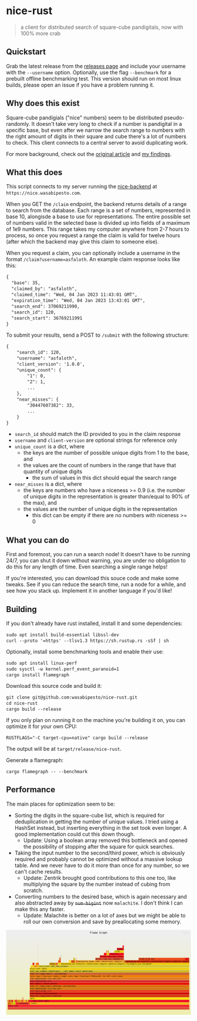 # nice-rust

> a client for distributed search of square-cube pandigitals, now with 100% more crab

## Quickstart

Grab the latest release from the [releases page](https://github.com/wasabipesto/nice-rust/releases/latest) and include your username with the `--username` option. Optionally, use the flag `--benchmark` for a prebuilt offline benchmarking test. This version should run on most linux builds, please open an issue if you have a problem running it.

## Why does this exist

Square-cube pandigials ("nice" numbers) seem to be distributed pseudo-randomly. It doesn't take very long to check if a number is pandigital in a specific base, but even after we narrow the search range to numbers with the right amount of digits in their square and cube there's a lot of numbers to check. This client connects to a central server to avoid duplicating work.

For more background, check out the [original article](https://beautifulthorns.wixsite.com/home/post/is-69-unique) and [my findings](https://wasabipesto.com/nice).

## What this does

This script connects to my server running the [nice-backend](https://github.com/wasabipesto/nice-backend) at `https://nice.wasabipesto.com`. 

When you GET the `/claim` endpoint, the backend returns details of a range to search from the database. Each range is a set of numbers, represented in base 10, alongisde a base to use for representations. The entire possible set of numbers valid in the selected base is divided up into fields of a maximum of 1e9 numbers. This range takes my computer anywhere from 2-7 hours to process, so once you request a range the claim is valid for twelve hours (after which the backend may give this claim to someone else).

When you request a claim, you can optionally include a username in the format `/claim?username=asfaloth`. An example claim response looks like this:

```
{
  "base": 35,
  "claimed_by": "asfaloth",
  "claimed_time": "Wed, 04 Jan 2023 11:43:01 GMT",
  "expiration_time": "Wed, 04 Jan 2023 13:43:01 GMT",
  "search_end": 37069211990,
  "search_id": 120,
  "search_start": 36769211991
}
```

To submit your results, send a POST to `/submit` with the following structure:

```
{
    "search_id": 120, 
    "username": "asfaloth", 
    "client_version": '1.0.0', 
    "unique_count": {
        "1": 0,
        "2": 1,
        ...
    }, 
    "near_misses": {
        "30447607382": 33,
        ...
    }
}
```

- `search_id` should match the ID provided to you in the claim response
- `username` and `client-version` are optional strings for reference only
- `unique_count` is a dict, where
    - the keys are the number of possible unique digits from 1 to the base, and
    - the values are the count of numbers in the range that have that quantity of unique digits
        - the sum of values in this dict should equal the search range
- `near_misses` is a dict, where
    - the keys are numbers who have a niceness >= 0.9 (i.e. the number of unique digits in the representation is greater than/equal to 90% of the max), and
    - the values are the number of unique digits in the representation
        - this dict can be empty if there are no numbers with niceness >= 0

## What you can do

First and foremost, you can run a search node! It doesn't have to be running 24/7, you can shut it down without warning, you are under no obligation to do this for any length of time. Even searching a single range helps!

If you're interested, you can download this souce code and make some tweaks. See if you can reduce the search time, run a node for a while, and see how you stack up. Implement it in another language if you'd like!

## Building

If you don't already have rust installed, install it and some dependencies:

```shell
sudo apt install build-essential libssl-dev
curl --proto '=https' --tlsv1.3 https://sh.rustup.rs -sSf | sh
```

Optionally, install some benchmarking tools and enable their use:

```shell
sudo apt install linux-perf
sudo sysctl -w kernel.perf_event_paranoid=1
cargo install flamegraph
```

Download this source code and build it:

```shell
git clone git@github.com:wasabipesto/nice-rust.git
cd nice-rust
cargo build --release
```

If you only plan on running it on the machine you're building it on, you can optimize it for your own CPU:

```shell
RUSTFLAGS="-C target-cpu=native" cargo build --release
```

The output will be at `target/release/nice-rust`.

Generate a flamegraph:

```shell
cargo flamegraph -- --benchmark
```

## Performance

The main places for optimization seem to be:

- Sorting the digits in the square-cube list, which is required for deduplication in getting the number of unique values. I tried using a HashSet instead, but inserting everything in the set took even longer. A good implementation could cut this down though.
    - Update: Using a boolean array removed this bottleneck and opened the possibility of stopping after the square for quick searches.
- Taking the input number to the second/third power, which is obviously required and probably cannot be optimized without a massive lookup table. And we never have to do it more than once for any number, so we can't cache results.
    - Update: Zentrik brought good contributions to this one too, like multiplying the square by the number instead of cubing from scratch.
- Converting numbers to the desired base, which is again necessary and also abstracted away by ~~`num-bigint`~~ now `malachite`. I don't think I can make this any faster.
    - Update: Malachite is better on a lot of axes but we might be able to roll our own conversion and save by preallocating some memory.

![Flamegraph](./flamegraph.svg)